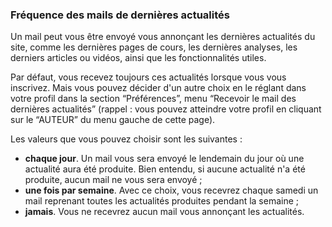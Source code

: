 ### Fréquence des mails de dernières actualités

Un mail peut vous être envoyé vous annonçant les dernières actualités du site, comme les dernières pages de cours, les dernières analyses, les derniers articles ou vidéos, ainsi que les fonctionnalités utiles.

Par défaut, vous recevez toujours ces actualités lorsque vous vous inscrivez. Mais vous pouvez décider d'un autre choix en le réglant dans votre profil dans la section “Préférences”, menu “Recevoir le mail des dernières actualités” (rappel : vous pouvez atteindre votre profil en cliquant sur le “AUTEUR” du menu gauche de cette page).

Les valeurs que vous pouvez choisir sont les suivantes :

* **chaque jour**. Un mail vous sera envoyé le lendemain du jour où une actualité aura été produite. Bien entendu, si aucune actualité n'a été produite, aucun mail ne vous sera envoyé ;
* **une fois par semaine**. Avec ce choix, vous recevrez chaque samedi un mail reprenant toutes les actualités produites pendant la semaine ;
* **jamais**. Vous ne recevrez aucun mail vous annonçant les actualités.
